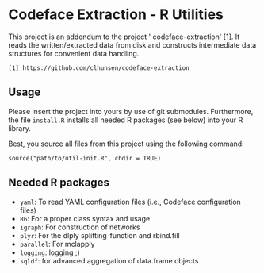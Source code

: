 # Codeface Extraction - R Utilities

This project is an addendum to the project ' codeface-extraction' [1].
It reads the written/extracted data from disk and constructs intermediate data structures for convenient data handling.

    [1] https://github.com/clhunsen/codeface-extraction

## Usage

Please insert the project into yours by use of git submodules.
Furthermore, the file `install.R` installs all needed R packages (see below) into your R library.

Best, you source all files from this project using the following command:
```
source("path/to/util-init.R", chdir = TRUE)
```

## Needed R packages

- `yaml`: To read YAML configuration files (i.e., Codeface configuration files)
- `R6`: For a proper class syntax and usage
- `igraph`: For construction of networks
- `plyr`: For the dlply splitting-function and rbind.fill
- `parallel`: For mclapply
- `logging`: logging ;)
- `sqldf`: for advanced aggregation of data.frame objects
